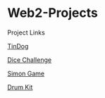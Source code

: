 # Web2-Projects 
Project Links

[TinDog](https://naveen-polasa.github.io/Web2-Projects/TinDog/)

[Dice Challenge](https://naveen-polasa.github.io/Web2-Projects/Dice%20Challenge/dicee.html)

[Simon Game](https://naveen-polasa.github.io/Web2-Projects/Simon%20Game/)

[Drum Kit](https://naveen-polasa.github.io/Web2-Projects/Drum%20Kit/)

